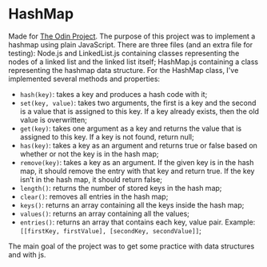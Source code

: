 # HashMap
Made for [The Odin Project](https://www.theodinproject.com/lessons/javascript-hashmap). The purpose of this project was to implement a hashmap using plain JavaScript. There are three files (and an extra file for testing): Node.js and LinkedList.js containing classes representing the nodes of a linked list and the linked list itself; HashMap.js containing a class representing the hashmap data structure. For the HashMap class, I've implemented several methods and properties:
- `hash(key)`: takes a key and produces a hash code with it;
- `set(key, value)`: takes two arguments, the first is a key and the second is a value that is assigned to this key. If a key already exists, then the old value is overwritten;
- `get(key)`: takes one argument as a key and returns the value that is assigned to this key. If a key is not found, return null;
- `has(key)`: takes a key as an argument and returns true or false based on whether or not the key is in the hash map;
- `remove(key)`: takes a key as an argument. If the given key is in the hash map, it should remove the entry with that key and return true. If the key isn’t in the hash map, it should return false;
- `length()`: returns the number of stored keys in the hash map;
- `clear()`: removes all entries in the hash map;
- `keys()`: returns an array containing all the keys inside the hash map;
- `values()`: returns an array containing all the values;
- `entries()`: returns an array that contains each key, value pair. Example: `[[firstKey, firstValue], [secondKey, secondValue]]`;

The main goal of the project was to get some practice with data structures and with js.